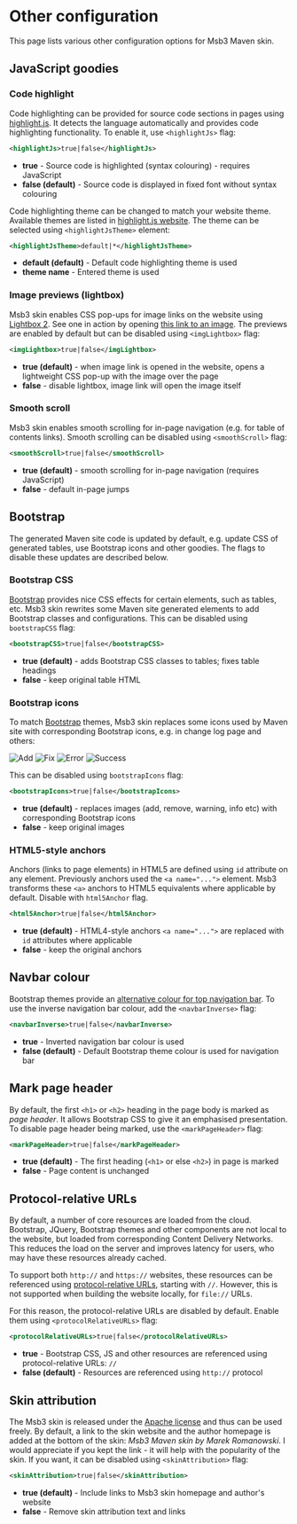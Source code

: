 # Other configuration

This page lists various other configuration options for Msb3 Maven skin.

## JavaScript goodies

### Code highlight

Code highlighting can be provided for source code sections in pages using
[highlight.js][highlight-js]. It detects the language automatically and provides code
highlighting functionality. To enable it, use `<highlightJs>` flag:

```xml
<highlightJs>true|false</highlightJs>
```

-   **true** - Source code is highlighted (syntax colouring) - requires JavaScript
-   **false (default)** - Source code is displayed in fixed font without syntax colouring

Code highlighting theme can be changed to match your website theme. Available themes are listed in
[highlight.js website][highlight-js-themes]. The theme can be selected using `<highlightJsTheme>`
element:

```xml
<highlightJsTheme>default|*</highlightJsTheme>
```

-   **default (default)** - Default code highlighting theme is used
-   **theme name** - Entered theme is used

[highlight-js]: http://softwaremaniacs.org/soft/highlight/en/
[highlight-js-themes]: http://softwaremaniacs.org/media/soft/highlight/test.html#styleswitcher


### Image previews (lightbox)

Msb3 skin enables CSS pop-ups for image links on the website using [Lightbox 2][lightbox].
See one in action by opening [this link to an image][lightbox-test]. The previews are enabled by
default but can be disabled using `<imgLightbox>` flag:

```xml
<imgLightbox>true|false</imgLightbox>
```

-   **true (default)** - when image link is opened in the website, opens a lightweight CSS pop-up
    with the image over the page
-   **false** - disable lightbox, image link will open the image itself

[lightbox]: http://lokeshdhakar.com/projects/lightbox2/
[lightbox-test]: img/snowdon.jpg "Lightbox example - climbing Snowdon in Wales, UK"


### Smooth scroll

Msb3 skin enables smooth scrolling for in-page navigation (e.g. for table of contents links).
Smooth scrolling can be disabled using `<smoothScroll>` flag:

```xml
<smoothScroll>true|false</smoothScroll>
```

-   **true (default)** - smooth scrolling for in-page navigation (requires JavaScript)
-   **false** - default in-page jumps


## Bootstrap

The generated Maven site code is updated by default, e.g. update CSS of generated tables, use
Bootstrap icons and other goodies. The flags to disable these updates are described below.


### Bootstrap CSS

[Bootstrap][bootstrap] provides nice CSS effects for certain elements, such as tables, etc. Msb3
skin rewrites some Maven site generated elements to add Bootstrap classes and configurations.
This can be disabled using `bootstrapCSS` flag:

```xml
<bootstrapCSS>true|false</bootstrapCSS>
```

-   **true (default)** - adds Bootstrap CSS classes to tables; fixes table headings
-   **false** - keep original table HTML

[bootstrap]: http://twitter.github.com/bootstrap/


### Bootstrap icons

To match [Bootstrap][bootstrap] themes, Msb3 skin replaces some icons used by Maven site with
corresponding Bootstrap icons, e.g. in change log page and others:

![Add](images/add.gif)
![Fix](images/fix.gif)
![Error](images/icon_error_sml.gif)
![Success](images/icon_success_sml.gif)

This can be disabled using `bootstrapIcons` flag:

```xml
<bootstrapIcons>true|false</bootstrapIcons>
```

-   **true (default)** - replaces images (add, remove, warning, info etc) with corresponding
    Bootstrap icons
-   **false** - keep original images


### HTML5-style anchors

Anchors (links to page elements) in HTML5 are defined using `id` attribute on any element.
Previously anchors used the `<a name="...">` element. Msb3 transforms these `<a>` anchors
to HTML5 equivalents where applicable by default. Disable with `html5Anchor` flag.

```xml
<html5Anchor>true|false</html5Anchor>
```

-   **true (default)** - HTML4-style anchors `<a name="...">` are replaced with `id` attributes
    where applicable
-   **false** - keep the original anchors


## Navbar colour

Bootstrap themes provide an [alternative colour for top navigation bar][navbar-inverse].
To use the inverse navigation bar colour, add the `<navbarInverse>` flag:

```xml
<navbarInverse>true|false</navbarInverse>
```

-   **true** - Inverted navigation bar colour is used
-   **false (default)** - Default Bootstrap theme colour is used for navigation bar

[navbar-inverse]: http://twitter.github.com/bootstrap/components.html#navbar


## Mark page header

By default, the first `<h1>` or `<h2>` heading in the page body is marked as _page header_.
It allows Bootstrap CSS to give it an emphasised presentation. To disable page header being
marked, use the `<markPageHeader>` flag:

```xml
<markPageHeader>true|false</markPageHeader>
```

-   **true (default)** - The first heading (`<h1>` or else `<h2>`) in page is marked
-   **false** - Page content is unchanged


## Protocol-relative URLs

By default, a number of core resources are loaded from the cloud. Bootstrap, JQuery,
Bootstrap themes and other components are not local to the website, but loaded from
corresponding Content Delivery Networks. This reduces the load on the server and improves
latency for users, who may have these resources already cached.

To support both `http://` and `https://` websites, these resources can be referenced
using [protocol-relative URLs][protocol-url], starting with `//`. However, this is not supported
when building the website locally, for `file://` URLs.

For this reason, the protocol-relative URLs are disabled by default. Enable them using
`<protocolRelativeURLs>` flag:

```xml
<protocolRelativeURLs>true|false</protocolRelativeURLs>
```

-   **true** - Bootstrap CSS, JS and other resources are referenced using protocol-relative
    URLs: `//`
-   **false (default)** - Resources are referenced using `http://` protocol

[protocol-url]: http://paulirish.com/2010/the-protocol-relative-url/


## Skin attribution

The Msb3 skin is released under the [Apache license][apache-license] and thus can be used freely.
By default, a link to the skin website and the author homepage is added at the bottom of the skin:
_Msb3 Maven skin by Marek Romanowski_. I would appreciate if you kept the link - it will help with
the popularity of the skin. If you want, it can be disabled using `<skinAttribution>` flag:

```xml
<skinAttribution>true|false</skinAttribution>
```

-   **true (default)** - Include links to Msb3 skin homepage and author's website
-   **false** - Remove skin attribution text and links

[apache-license]: http://www.apache.org/licenses/LICENSE-2.0

